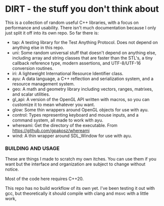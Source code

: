 DIRT - the stuff you don't think about
=========

This is a collection of random useful C++ libraries, with a focus on performance
and usability.  There isn't much documentation because I only just split it off
into its own repo.  So far there is:

 - tap: A testing library for the Test Anything Protocol.  Does not depend on
   anything else in this repo.
 - uni: Some random universal stuff that doesn't depend on anything else,
   including array and string classes that are faster than the STL's, a tiny
   callback reference type, modern assertions, and UTF-8/UTF-16 conversion
   routines.
 - iri: A lightweight International Resource Identifier class.
 - ayu: A data language, a C++ reflection and serialization system, and a
   resource management system.
 - geo: A math and geometry library including vectors, ranges, matrixes, and
   scalar utilities.
 - gl\_api: A version of the OpenGL API written with macros, so you can
   customize it to mean whatever you want.
 - glow: Some thin wrappers around OpenGL objects for use with ayu.
 - control: Types representing keyboard and mouse inputs, and a command system,
   all made to work with ayu.
 - whereami: Get the directory of the executable.
   From https://github.com/gpakosz/whereami
 - wind: A thin wrapper around SDL\_Window for use with ayu.

### BUILDING AND USAGE

These are things I made to scratch my own itches.  You can use them if you want
but the interface and organization are subject to change without notice.

Most of the code here requires C++20.

This repo has no build workflow of its own yet.  I've been testing it out with
gcc, but theoretically it should compile with clang and msvc with a little work,
